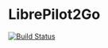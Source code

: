 # LibrePilot2Go

[![Build Status](https://travis-ci.org/MarcProe/lp2go.svg?branch=master)](https://travis-ci.org/MarcProe/lp2go)
